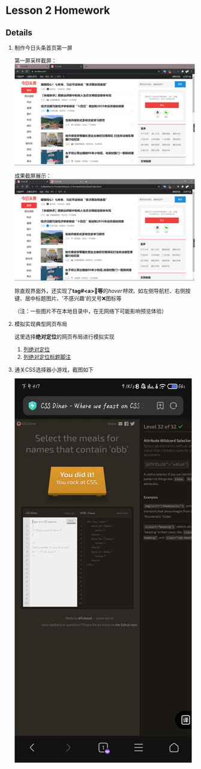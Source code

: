 # Lesson 2 Homework

## Details

1. 制作今日头条首页第一屏

    第一屏采样截屏：
    ![page_sample](./toutiao/assets/images/page_sample.png)

    成果截屏展示：
    ![page_final](./toutiao/assets/images/page_final.png)

    除直观界面外，还实现了**tag#\<a\>🔗等**的*hover特效*，如左侧导航栏、右侧按键、居中标题图片、'不感兴趣'的叉号❌图标等

    （注：一些图片不在本地目录中，在无网络下可能影响预览体验）

2. 模拟实现典型网页布局

    这里选择**绝对定位**的网页布局进行模拟实现

    1. [列绝对定位](./layout/col_abs.html)
    2. [列绝对定位标题脚注](./layout/col_abs_title_foot.html)

3. 通关CSS选择器小游戏，截图如下

    ![css game pass](CSS-Selector-Game/css-pass.jpg)
